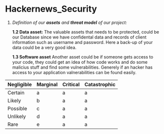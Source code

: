 # Hackernews_Security

1. _Definition of our **assets** and **threat model** of our project:_
    
    **1.2 Data asset:**
The valuable assets that needs to be protected, could be our Database since we have confidental data and records of client information such as username and password. Here a back-up of your data could be a very good idea. 
    
    **1.3 Software asset** 
Another asset could be if someone gets access to your code, they could get an idea of how code works and do some malicius stuff and find some vulnerabilities. Generely if an hacker has access to your application valnerabilities can be found easily. 



| Negligible | Marginal |Critical |Catastrophic|
| --- | --- | --- | --- |
| Certain | a | a | a | a |
| Likely | b | a | a | a |
| Possible | c | a | a | Database hack |
| Unlikely | d | a | a | a |
| Rare | e | a | a | a |




